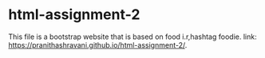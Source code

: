 # html-assignment-2
This file is a bootstrap website that is based on food i.r,hashtag foodie.
link: https://pranithashravani.github.io/html-assignment-2/.
